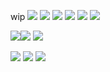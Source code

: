 wip
![](https://github.com/user-attachments/assets/2c6dd97e-ab9d-4ede-a45c-bce13a364608)
![](https://github.com/user-attachments/assets/5f0be952-d161-49e2-9884-5c3ed1f78a51) ![](https://github.com/user-attachments/assets/d5654fac-2688-43e2-9733-7105940038cf) ![](https://github.com/user-attachments/assets/87b41ab2-7747-4281-8714-052452c47460) ![](https://github.com/user-attachments/assets/00ab3eb0-dd26-4a68-b594-7dfb13f92c0a) ![](https://github.com/user-attachments/assets/79ae2abf-ad62-46ff-bfd7-dc3a544b5a90)

![](https://github.com/user-attachments/assets/5ec8c6fc-2c94-4a0c-b8a4-aa45cae19932)![](https://github.com/user-attachments/assets/d605b816-6a40-423b-88ed-31a2e032cb7c) ![](https://github.com/user-attachments/assets/0cde3c85-849e-4141-9476-926c803c548a)

![](https://github.com/user-attachments/assets/a041ba4f-ae5c-477b-b807-126e58bbd244)
![](https://github.com/user-attachments/assets/4572d403-357f-49e3-bc3b-75feffbbb28b)
![](https://github.com/user-attachments/assets/50ee70aa-1de2-482e-bea3-f2b708844a12)

